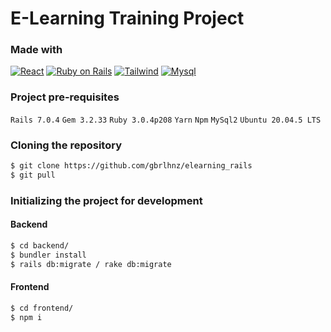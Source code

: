 # E-Learning Training Project

### Made with

[![React][React.js]][React-url] [![Ruby on Rails][Rails.org]][Rails-url] [![Tailwind][Tailwind.com]][Tailwind-url] [![Mysql][Mysql.com]][Mysql-url]

### Project pre-requisites
`Rails 7.0.4`
`Gem 3.2.33`
`Ruby 3.0.4p208`
`Yarn`
`Npm`
`MySql2`
`Ubuntu 20.04.5 LTS`

### Cloning the repository
```sh 
$ git clone https://github.com/gbrlhnz/elearning_rails
$ git pull
```
### Initializing the project for development
#### Backend
```sh 
$ cd backend/
$ bundler install
$ rails db:migrate / rake db:migrate
```
#### Frontend
```sh 
$ cd frontend/
$ npm i
```

[React.js]: https://img.shields.io/badge/React-20232A?style=for-the-badge&logo=react&logoColor=61DAFB
[React-url]: https://reactjs.org/
[Rails.org]: 	https://img.shields.io/badge/Ruby_on_Rails-CC0000?style=for-the-badge&logo=ruby-on-rails&logoColor=white
[Rails-url]: https://rubyonrails.org/
[Tailwind.com]: https://img.shields.io/badge/Tailwind_CSS-38B2AC?style=for-the-badge&logo=tailwind-css&logoColor=white
[Tailwind-url]: https://tailwindcss.com/
[Mysql.com]: https://img.shields.io/badge/MySQL-00000F?style=for-the-badge&logo=mysql&logoColor=white
[Mysql-url]: https://www.mysql.com/
